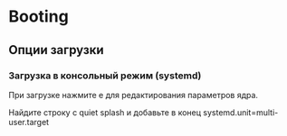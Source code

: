 # Booting
## Опции загрузки
### Загрузка в консольный режим (systemd)

При загрузке нажмите e для редактирования параметров ядра.

Найдите строку с quiet splash и добавьте в конец systemd.unit=multi-user.target
